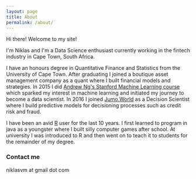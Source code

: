 ```yaml
---
layout: page
title: About
permalink: /about/
---
```


Hi there! Welcome to my site!

I'm Niklas and I'm a Data Science enthusiast currently working in the fintech industry in Cape Town, South Africa.

I have an honours degree in Quantitative Finance and Statistics from the University of Cape Town. After graduating I joined a boutique asset management company as a quant where I built financial models and strategies. In 2015 I did [Andrew Ng's Stanford Machine Learning course](https://www.coursera.org/learn/machine-learning) which sparked my interest in machine learning and initiated my journey to become a data scientist. In 2016 I joined [Jumo.World](http://jumo.world) as a Decision Scientist where I build predictive models for decisioning processes such as credit risk and fraud.

I have been an avid [R](https://cran.r-project.org/) user for the last 10 years. I first learned to program in java as a youngster where I built silly computer games after school. At university I was introduced to R and then went on to teach it to students for the remainder of my degree.

### Contact me

niklasvm at gmail dot com